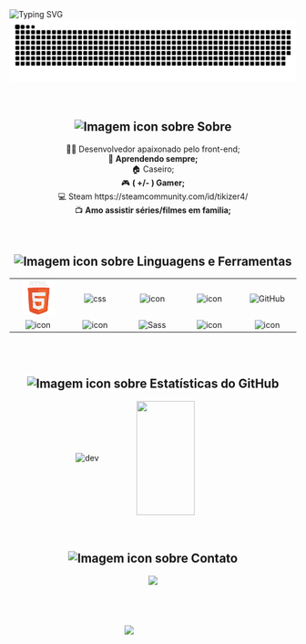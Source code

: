 <img src="https://readme-typing-svg.herokuapp.com?font=Great+Vibes&color=%bebebe&size=48&center=true&vCenter=true&width=1200&height=100&lines=Olá!;+Seja+bem+vindo+ao+meu+github+do+Senai!📚;+Tudo+bem+com+você?😄" alt="Typing SVG" style="display: inline-block;">


<div align="center">
  <picture>
    <source media="(prefers-color-scheme: dark)" srcset="https://github.com/ProfMthLuiz/ProfMthLuiz/blob/output/github-contribution-grid-snake-dark.svg">
    <source media="(prefers-color-scheme: light)" srcset="https://github.com/ProfMthLuiz/ProfMthLuiz/blob/output/github-contribution-grid-snake.svg">
    <img alt="github contribution grid snake animation" src="https://raw.githubusercontent.com/platane/platane/output/github-contribution-grid-snake.svg">
  </picture>
</div>

<br>
<br>
<div align="center">
  <h2><img src="https://cdn-icons-png.flaticon.com/512/3706/3706499.png" width="25" height="25" alt="Imagem icon sobre" />   Sobre </h2>
    👨‍💻  Desenvolvedor apaixonado pelo front-end;  <br>
    🌱 <strong>Aprendendo sempre;</strong> <br>
    🏠 Caseiro; <br>
    🎮 <strong>( +/- ) Gamer;</strong> <br>
    💻 Steam https://steamcommunity.com/id/tikizer4/ <br>
    📺 <strong>Amo assistir séries/filmes em familia;</strong> <br>
</div>

<br>
<br>
<div align="center"> <h2><img src="https://cdn-icons-png.flaticon.com/512/2572/2572708.png" width="25" height="25" alt="Imagem icon sobre" />   Linguagens e Ferramentas </h2></div>
<table align="center">
  
  <tr>
    <td align="center" width="96">
        <img src="https://raw.githubusercontent.com/Zenfection/Image/master/2021/06/08-15-55-13-06-00-18-00-html5.gif" alt="icon" width="57" height="62" />
    </td>
    <td align="center" width="96">
        <img src="https://media.giphy.com/media/v1.Y2lkPTc5MGI3NjExNmQ3OWQyZWI0MWU1YjM4Zjk3OTI0NTU5NDEyMWU5OTc3N2E5NWYxZiZjdD1z/fsEaZldNC8A1PJ3mwp/giphy.gif" width="57" height="62" alt="css" />
    </td>  
    <td align="center" width="96">
        <img src="https://techstack-generator.vercel.app/react-icon.svg" alt="icon" width="65" height="65" />
    </td>
    <td align="center" width="96">
        <img src="https://techstack-generator.vercel.app/react-icon.svg" alt="icon" width="65" height="65" />
    </td>
    <td align="center" width="96">
        <img src="https://raw.githubusercontent.com/gist/theAdityaNVS/f5b585d1082da2dffffea32434f37956/raw/7f9552d0a179b4f84059259fa878199e369b069c/GitHub-logo.gif" width="48" height="48" alt="GitHub" />
    </td>
  </tr>
  <tr>
    <td align="center" width="96">
        <img src="https://techstack-generator.vercel.app/ts-icon.svg" alt="icon" width="65" height="65" />
    </td>
    <td align="center" width="96">
        <img src="https://techstack-generator.vercel.app/js-icon.svg" alt="icon" width="65" height="65" />
    </td>
    <td align="center" width="96">
        <img src="https://techstack-generator.vercel.app/sass-icon.svg" width="48" height="48" alt="Sass" />
    </td>
    <td align="center" width="96">
        <img src="https://techstack-generator.vercel.app/mysql-icon.svg" alt="icon" width="65" height="65" />
    </td>
    <td align="center" width="96">
        <img src="https://user-images.githubusercontent.com/74038190/212257460-738ff738-247f-4445-a718-cdd0ca76e2db.gif" alt="icon" width="65" height="65" />
    </td>
  </tr>
</table>

<br>
<br>
<div align="center">
  <h2><img src="https://cdn-icons-png.flaticon.com/512/3309/3309960.png" width="25" height="25" alt="Imagem icon sobre" />   Estatísticas do GitHub</h2>
  <a href="https://github.com/ProfMthLuiz/ProfMthLuiz"></a>
  <img align="center" width="45%" height="200" src="https://github-readme-streak-stats.herokuapp.com/?user=ProfMthLuiz&theme=cobalt&border=61dafb&hide_border=true" alt="dev"/>
  <img align="center" width="45%" height="200" src="https://github-readme-stats.vercel.app/api/top-langs/?username=ProfMthLuiz&theme=cobalt&layout=compact&langs_count=20&hide_title=true"/>
</div>

<br>
<br>
<div align="center">
  <h2><img src="https://cdn-icons-png.flaticon.com/512/3771/3771518.png" width="25" height="25" alt="Imagem icon sobre" />   Contato</h2>
    <a href="https://www.linkedin.com/in/matheus-luiz99" target="_blank"><img src="https://img.shields.io/badge/-LinkedIn-%230077B5?style=for-the-badge&logo=linkedin&logoColor=white" target="_blank">
    </a> 
</div>

<br>
<br>
<br>
<br>
<div align="center">
  <img src="https://media.giphy.com/media/hvRJCLFzcasrR4ia7z/giphy.gif" width="100" style="display: inline-block;">
</div>

